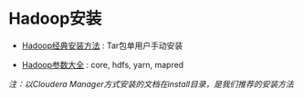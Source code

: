 # Hadoop安装


* [Hadoop经典安装方法](hadoop-install.md) : Tar包单用户手动安装

* [Hadoop参数大全](problems.md) : core, hdfs, yarn, mapred

*注：以Cloudera Manager方式安装的文档在install目录，是我们推荐的安装方法*